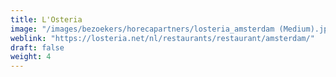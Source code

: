 ```yaml
---
title: L'Osteria
image: "/images/bezoekers/horecapartners/losteria_amsterdam (Medium).jpg"
weblink: "https://losteria.net/nl/restaurants/restaurant/amsterdam/"
draft: false
weight: 4
---
```


